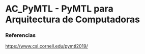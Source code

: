 # AC_PyMTL - PyMTL para Arquitectura de Computadoras

### Referencias

https://www.csl.cornell.edu/pymtl2019/
